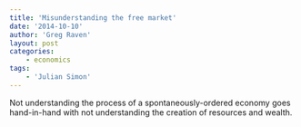 ```yaml
---
title: 'Misunderstanding the free market'
date: '2014-10-10'
author: 'Greg Raven'
layout: post
categories:
    - economics
tags:
    - 'Julian Simon'
---
```


Not understanding the process of a spontaneously-ordered economy goes hand-in-hand with not understanding the creation of resources and wealth.